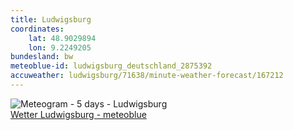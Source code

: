 ```yaml
---
title: Ludwigsburg
coordinates:
    lat: 48.9029894
    lon: 9.2249205
bundesland: bw
meteoblue-id: ludwigsburg_deutschland_2875392
accuweather: ludwigsburg/71638/minute-weather-forecast/167212
---
```

<img src="//my.meteoblue.com/visimage/meteogram_web?look=KILOMETER_PER_HOUR%2CCELSIUS%2CMILLIMETER&apikey=5838a18e295d&temperature=C&windspeed=kmh&precipitationamount=mm&winddirection=3char&city=Ludwigsburg&iso2=de&lat=48.897301&lon=9.191610&asl=298&tz=Europe%2FBerlin&lang=de&sig=45ac1dc90827a288b83119ea77e4a9ea" srcset="//my.meteoblue.com/visimage/meteogram_web_hd?look=KILOMETER_PER_HOUR%2CCELSIUS%2CMILLIMETER&apikey=5838a18e295d&temperature=C&windspeed=kmh&precipitationamount=mm&winddirection=3char&city=Ludwigsburg&iso2=de&lat=48.897301&lon=9.191610&asl=298&tz=Europe%2FBerlin&lang=de&sig=4ebe812c7d2ec4d63886a38dbeccfadc 1.4x" alt="Meteogram - 5 days - Ludwigsburg"><a href="https://www.meteoblue.com/de/wetter/woche/ludwigsburg_deutschland_2875392" target="_blank" style="display: block;">Wetter Ludwigsburg - meteoblue</a>